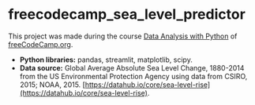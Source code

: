 # freecodecamp_sea_level_predictor

This project was made during the course [Data Analysis with Python](https://www.freecodecamp.org/learn/data-analysis-with-python/#data-analysis-with-python-projects) 
of [freeCodeCamp.org](https://www.freecodecamp.org/learn).

* **Python libraries:** pandas, streamlit, matplotlib, scipy. 
* **Data source:** Global Average Absolute Sea Level Change, 1880-2014 from the US Environmental Protection Agency 
using data from CSIRO, 2015; NOAA, 2015. 
[https://datahub.io/core/sea-level-rise](https://datahub.io/core/sea-level-rise).
